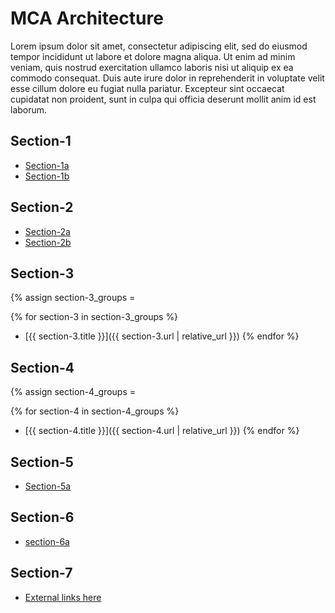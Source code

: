 # MCA Architecture
Lorem ipsum dolor sit amet, consectetur adipiscing elit, sed do eiusmod tempor incididunt ut labore et dolore magna aliqua. Ut enim ad minim veniam, quis nostrud exercitation ullamco laboris nisi ut aliquip ex ea commodo consequat. Duis aute irure dolor in reprehenderit in voluptate velit esse cillum dolore eu fugiat nulla pariatur. Excepteur sint occaecat cupidatat non proident, sunt in culpa qui officia deserunt mollit anim id est laborum.

## Section-1

- [Section-1a](section-1/section-1a)
- [Section-1b](section-1/section-1b)

## Section-2

- [Section-2a](section-2/section-2a)
- [Section-2b](section-2/section-2b)

## Section-3

{% assign section-3_groups = 

{% for section-3 in section-3_groups %}
- [{{ section-3.title }}]({{ section-3.url | relative_url }})
{% endfor %}

## Section-4

{% assign section-4_groups = 

{% for section-4 in section-4_groups %}
- [{{ section-4.title }}]({{ section-4.url | relative_url }})
{% endfor %}

## Section-5 ##

- [Section-5a](section-5/)

## Section-6

- [section-6a](section-6/section-6a)

## Section-7

- [External links here](https://www.gov.uk/government/organisations/maritime-and-coastguard-agency)
